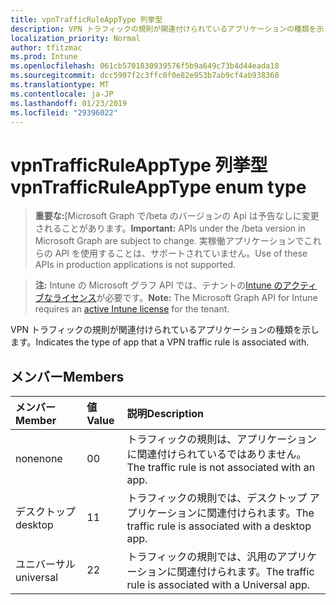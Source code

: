 ```yaml
---
title: vpnTrafficRuleAppType 列挙型
description: VPN トラフィックの規則が関連付けられているアプリケーションの種類を示します。
localization_priority: Normal
author: tfitzmac
ms.prod: Intune
ms.openlocfilehash: 061cb5701830939576f5b9a649c73b4d44eada18
ms.sourcegitcommit: dcc5907f2c3ffc0f0e82e953b7ab9cf4ab938360
ms.translationtype: MT
ms.contentlocale: ja-JP
ms.lasthandoff: 01/23/2019
ms.locfileid: "29396022"
---
```

# <a name="vpntrafficruleapptype-enum-type"></a><span data-ttu-id="55fbd-103">vpnTrafficRuleAppType 列挙型</span><span class="sxs-lookup"><span data-stu-id="55fbd-103">vpnTrafficRuleAppType enum type</span></span>

> <span data-ttu-id="55fbd-104">**重要な:**[Microsoft Graph で/beta のバージョンの Api は予告なしに変更されることがあります。</span><span class="sxs-lookup"><span data-stu-id="55fbd-104">**Important:** APIs under the /beta version in Microsoft Graph are subject to change.</span></span> <span data-ttu-id="55fbd-105">実稼働アプリケーションでこれらの API を使用することは、サポートされていません。</span><span class="sxs-lookup"><span data-stu-id="55fbd-105">Use of these APIs in production applications is not supported.</span></span>

> <span data-ttu-id="55fbd-106">**注:** Intune の Microsoft グラフ API では、テナントの[Intune のアクティブなライセンス](https://go.microsoft.com/fwlink/?linkid=839381)が必要です。</span><span class="sxs-lookup"><span data-stu-id="55fbd-106">**Note:** The Microsoft Graph API for Intune requires an [active Intune license](https://go.microsoft.com/fwlink/?linkid=839381) for the tenant.</span></span>

<span data-ttu-id="55fbd-107">VPN トラフィックの規則が関連付けられているアプリケーションの種類を示します。</span><span class="sxs-lookup"><span data-stu-id="55fbd-107">Indicates the type of app that a VPN traffic rule is associated with.</span></span>

## <a name="members"></a><span data-ttu-id="55fbd-108">メンバー</span><span class="sxs-lookup"><span data-stu-id="55fbd-108">Members</span></span>
|<span data-ttu-id="55fbd-109">メンバー</span><span class="sxs-lookup"><span data-stu-id="55fbd-109">Member</span></span>|<span data-ttu-id="55fbd-110">値</span><span class="sxs-lookup"><span data-stu-id="55fbd-110">Value</span></span>|<span data-ttu-id="55fbd-111">説明</span><span class="sxs-lookup"><span data-stu-id="55fbd-111">Description</span></span>|
|:---|:---|:---|
|<span data-ttu-id="55fbd-112">none</span><span class="sxs-lookup"><span data-stu-id="55fbd-112">none</span></span>|<span data-ttu-id="55fbd-113">0</span><span class="sxs-lookup"><span data-stu-id="55fbd-113">0</span></span>|<span data-ttu-id="55fbd-114">トラフィックの規則は、アプリケーションに関連付けられているではありません。</span><span class="sxs-lookup"><span data-stu-id="55fbd-114">The traffic rule is not associated with an app.</span></span>|
|<span data-ttu-id="55fbd-115">デスクトップ</span><span class="sxs-lookup"><span data-stu-id="55fbd-115">desktop</span></span>|<span data-ttu-id="55fbd-116">1</span><span class="sxs-lookup"><span data-stu-id="55fbd-116">1</span></span>|<span data-ttu-id="55fbd-117">トラフィックの規則では、デスクトップ アプリケーションに関連付けられます。</span><span class="sxs-lookup"><span data-stu-id="55fbd-117">The traffic rule is associated with a desktop app.</span></span>|
|<span data-ttu-id="55fbd-118">ユニバーサル</span><span class="sxs-lookup"><span data-stu-id="55fbd-118">universal</span></span>|<span data-ttu-id="55fbd-119">2</span><span class="sxs-lookup"><span data-stu-id="55fbd-119">2</span></span>|<span data-ttu-id="55fbd-120">トラフィックの規則では、汎用のアプリケーションに関連付けられます。</span><span class="sxs-lookup"><span data-stu-id="55fbd-120">The traffic rule is associated with a Universal app.</span></span>|




